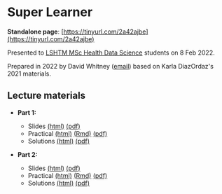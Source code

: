 
# Super Learner
**Standalone page**: [https://tinyurl.com/2a42ajbe](https://tinyurl.com/2a42ajbe)

Presented to [LSHTM MSc Health Data Science](https://www.lshtm.ac.uk/study/courses/masters-degrees/health-data-science) students on 8 Feb 2022.

Prepared in 2022 by David Whitney ([email](David.Whitney@lshtm.ac.uk)) based on Karla DiazOrdaz's 2021 materials.


## Lecture materials

- **Part 1:** 

    - Slides [(html)](https://dewhitney.github.io/MachineLearning-Lecture-SuperLearner/superlearner-slides-part1.html) [(pdf)](https://dewhitney.github.io/MachineLearning-Lecture-SuperLearner/superlearner-slides-part1.pdf)
    - Practical [(html)](https://dewhitney.github.io/MachineLearning-Lecture-SuperLearner/superlearner-practical-part1.html) [(Rmd)](https://dewhitney.github.io/MachineLearning-Lecture-SuperLearner/superlearner-practical-part1.Rmd) [(pdf)](https://dewhitney.github.io/MachineLearning-Lecture-SuperLearner/superlearner-practical-part1.pdf)
    - Solutions [(html)](https://dewhitney.github.io/MachineLearning-Lecture-SuperLearner/superlearner-solutions-part1.html) [(pdf)](https://dewhitney.github.io/MachineLearning-Lecture-SuperLearner/superlearner-solutions-part1.pdf)

- **Part 2:** 

    - Slides [(html)](https://dewhitney.github.io/MachineLearning-Lecture-SuperLearner/superlearner-slides-part2.html) [(pdf)](https://dewhitney.github.io/MachineLearning-Lecture-SuperLearner/superlearner-slides-part2.pdf)
    - Practical [(html)](https://dewhitney.github.io/MachineLearning-Lecture-SuperLearner/superlearner-practical-part2.html) [(Rmd)](https://dewhitney.github.io/MachineLearning-Lecture-SuperLearner/superlearner-practical-part2.Rmd) [(pdf)](https://dewhitney.github.io/MachineLearning-Lecture-SuperLearner/superlearner-practical-part2.pdf)
    - Solutions [(html)](https://dewhitney.github.io/MachineLearning-Lecture-SuperLearner/superlearner-solutions-part2.html) [(pdf)](https://dewhitney.github.io/MachineLearning-Lecture-SuperLearner/superlearner-solutions-part2.pdf)
